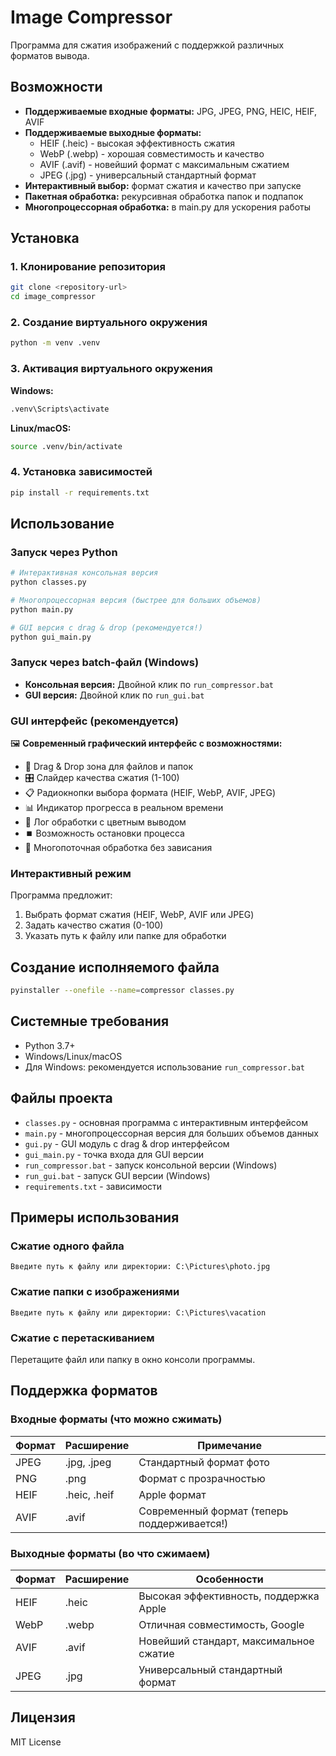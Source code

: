 # Image Compressor

Программа для сжатия изображений с поддержкой различных форматов вывода.

## Возможности

- **Поддерживаемые входные форматы:** JPG, JPEG, PNG, HEIC, HEIF, AVIF
- **Поддерживаемые выходные форматы:**
  - HEIF (.heic) - высокая эффективность сжатия
  - WebP (.webp) - хорошая совместимость и качество
  - AVIF (.avif) - новейший формат с максимальным сжатием
  - JPEG (.jpg) - универсальный стандартный формат
- **Интерактивный выбор:** формат сжатия и качество при запуске
- **Пакетная обработка:** рекурсивная обработка папок и подпапок
- **Многопроцессорная обработка:** в main.py для ускорения работы

## Установка

### 1. Клонирование репозитория
```bash
git clone <repository-url>
cd image_compressor
```

### 2. Создание виртуального окружения
```bash
python -m venv .venv
```

### 3. Активация виртуального окружения

**Windows:**

```bash
.venv\Scripts\activate
```

**Linux/macOS:**
```bash
source .venv/bin/activate
```

### 4. Установка зависимостей
```bash
pip install -r requirements.txt
```

## Использование

### Запуск через Python

```bash
# Интерактивная консольная версия
python classes.py

# Многопроцессорная версия (быстрее для больших объемов)
python main.py

# GUI версия с drag & drop (рекомендуется!)
python gui_main.py
```

### Запуск через batch-файл (Windows)

- **Консольная версия:** Двойной клик по `run_compressor.bat`
- **GUI версия:** Двойной клик по `run_gui.bat`

### GUI интерфейс (рекомендуется)

🖼️ **Современный графический интерфейс с возможностями:**

- 📁 Drag & Drop зона для файлов и папок
- 🎛️ Слайдер качества сжатия (1-100)
- 📋 Радиокнопки выбора формата (HEIF, WebP, AVIF, JPEG)
- 📊 Индикатор прогресса в реальном времени
- 📝 Лог обработки с цветным выводом
- ⏹️ Возможность остановки процесса
- 🚀 Многопоточная обработка без зависания

### Интерактивный режим

Программа предложит:

1. Выбрать формат сжатия (HEIF, WebP, AVIF или JPEG)
2. Задать качество сжатия (0-100)
3. Указать путь к файлу или папке для обработки

## Создание исполняемого файла

```bash
pyinstaller --onefile --name=compressor classes.py
```

## Системные требования

- Python 3.7+
- Windows/Linux/macOS
- Для Windows: рекомендуется использование `run_compressor.bat`

## Файлы проекта

- `classes.py` - основная программа с интерактивным интерфейсом
- `main.py` - многопроцессорная версия для больших объемов данных
- `gui.py` - GUI модуль с drag & drop интерфейсом
- `gui_main.py` - точка входа для GUI версии
- `run_compressor.bat` - запуск консольной версии (Windows)
- `run_gui.bat` - запуск GUI версии (Windows)
- `requirements.txt` - зависимости

## Примеры использования

### Сжатие одного файла
```
Введите путь к файлу или директории: C:\Pictures\photo.jpg
```

### Сжатие папки с изображениями
```
Введите путь к файлу или директории: C:\Pictures\vacation
```

### Сжатие с перетаскиванием
Перетащите файл или папку в окно консоли программы.

## Поддержка форматов

### Входные форматы (что можно сжимать)

| Формат | Расширение | Примечание |
|--------|------------|------------|
| JPEG | .jpg, .jpeg | Стандартный формат фото |
| PNG | .png | Формат с прозрачностью |
| HEIF | .heic, .heif | Apple формат |
| AVIF | .avif | Современный формат (теперь поддерживается!) |

### Выходные форматы (во что сжимаем)

| Формат | Расширение | Особенности |
|--------|------------|-------------|
| HEIF | .heic | Высокая эффективность, поддержка Apple |
| WebP | .webp | Отличная совместимость, Google |
| AVIF | .avif | Новейший стандарт, максимальное сжатие |
| JPEG | .jpg | Универсальный стандартный формат |

## Лицензия

MIT License

